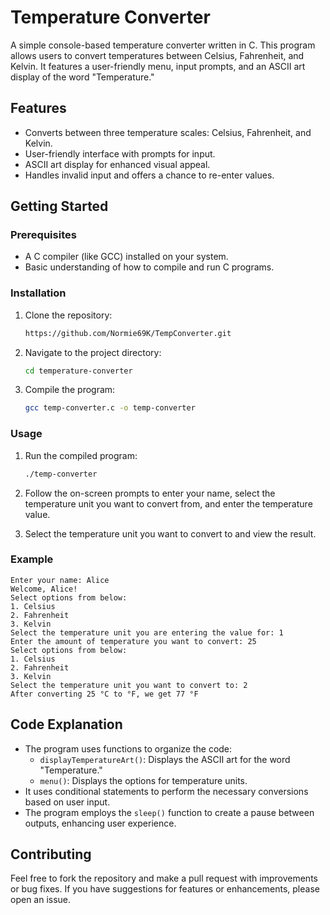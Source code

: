 # Temperature Converter

A simple console-based temperature converter written in C. This program allows users to convert temperatures between Celsius, Fahrenheit, and Kelvin. It features a user-friendly menu, input prompts, and an ASCII art display of the word "Temperature."

## Features

- Converts between three temperature scales: Celsius, Fahrenheit, and Kelvin.
- User-friendly interface with prompts for input.
- ASCII art display for enhanced visual appeal.
- Handles invalid input and offers a chance to re-enter values.

## Getting Started

### Prerequisites

- A C compiler (like GCC) installed on your system.
- Basic understanding of how to compile and run C programs.

### Installation

1. Clone the repository:
   ```bash
   https://github.com/Normie69K/TempConverter.git
   ```

2. Navigate to the project directory:
   ```bash
   cd temperature-converter
   ```

3. Compile the program:
   ```bash
   gcc temp-converter.c -o temp-converter
   ```

### Usage

1. Run the compiled program:
   ```bash
   ./temp-converter
   ```

2. Follow the on-screen prompts to enter your name, select the temperature unit you want to convert from, and enter the temperature value.

3. Select the temperature unit you want to convert to and view the result.

### Example

```
Enter your name: Alice
Welcome, Alice!
Select options from below:
1. Celsius
2. Fahrenheit
3. Kelvin
Select the temperature unit you are entering the value for: 1
Enter the amount of temperature you want to convert: 25
Select options from below:
1. Celsius
2. Fahrenheit
3. Kelvin
Select the temperature unit you want to convert to: 2
After converting 25 °C to °F, we get 77 °F
```

## Code Explanation

- The program uses functions to organize the code:
  - `displayTemperatureArt()`: Displays the ASCII art for the word "Temperature."
  - `menu()`: Displays the options for temperature units.
- It uses conditional statements to perform the necessary conversions based on user input.
- The program employs the `sleep()` function to create a pause between outputs, enhancing user experience.

## Contributing

Feel free to fork the repository and make a pull request with improvements or bug fixes. If you have suggestions for features or enhancements, please open an issue.

